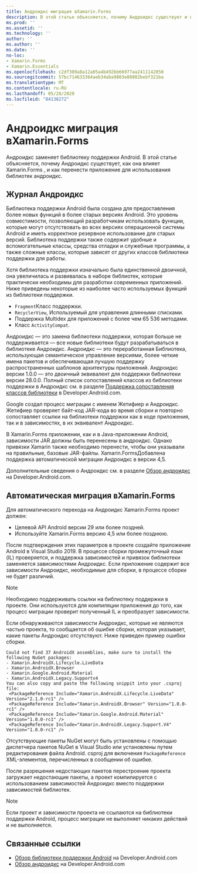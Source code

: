 ```yaml
---
title: Андроидкс миграция вXamarin.Forms
description: В этой статье объясняется, почему Андроидкс существует и как выполнить миграцию в Андроидкс в Xamarin.Forms приложении.
ms.prod: ''
ms.assetid: ''
ms.technology: ''
author: ''
ms.author: ''
ms.date: ''
no-loc:
- Xamarin.Forms
- Xamarin.Essentials
ms.openlocfilehash: c2df309a8a12a05a4b492bb66977aa2411142850
ms.sourcegitcommit: 57bc714633364aeb34aba9803e88802bebf321ba
ms.translationtype: MT
ms.contentlocale: ru-RU
ms.lasthandoff: 05/28/2020
ms.locfileid: "84138272"
---
```

# <a name="androidx-migration-in-xamarinforms"></a>Андроидкс миграция вXamarin.Forms

Андроидкс заменяет библиотеку поддержки Android. В этой статье объясняется, почему Андроидкс существует, как она влияет Xamarin.Forms , и как перенести приложение для использования библиотек андроидкс.

## <a name="history-of-androidx"></a>Журнал Андроидкс

Библиотека поддержки Android была создана для предоставления более новых функций в более старых версиях Android. Это уровень совместимости, позволяющий разработчикам использовать функции, которые могут отсутствовать во всех версиях операционной системы Android и иметь корректное резервное использование для старых версий. Библиотека поддержки также содержит удобные и вспомогательные классы, средства отладки и служебные программы, а также сложные классы, которые зависят от других классов библиотеки поддержки для работы.

Хотя библиотека поддержки изначально была единственной двоичной, она увеличилась и развивалась в наборе библиотек, которые практически необходимы для разработки современных приложений. Ниже приведены некоторые из наиболее часто используемых функций из библиотеки поддержки.

- `Fragment`Класс поддержки.
- `RecyclerView`, Используемый для управления длинными списками.
- Поддержка Multidex для приложений с более чем 65 536 методами.
- Класс `ActivityCompat`.

Андроидкс — это замена библиотеки поддержки, которая больше не поддерживается — все новые библиотеки будут разрабатываться в библиотеке Андроидкс. Андроидкс — это переработанная Библиотека, использующая семантическое управление версиями, более четкие имена пакетов и обеспечивающая лучшую поддержку распространенных шаблонов архитектуры приложений. Андроидкс версии 1.0.0 — это двоичный эквивалент для поддержки библиотеки версии 28.0.0. Полный список сопоставлений классов из библиотеки поддержки в Андроидкс см. в разделе [Поддержка сопоставления классов библиотеки](https://developer.android.com/jetpack/androidx/migrate/class-mappings) в Developer.Android.com.

Google создал процесс миграции с именем Жетифиер и Андроидкс. Жетифиер проверяет байт-код JAR-кода во время сборки и повторно сопоставляет ссылки на библиотеки поддержки как в коде приложения, так и в зависимостях, в их эквивалент Андроидкс.

В Xamarin.Forms приложении, как и в Java-приложении Android, зависимости JAR должны быть перенесены в андроидкс. Однако привязки Xamarin также необходимо перенести, чтобы они указывали на правильные, базовые JAR-файлы. Xamarin.FormsДобавлена поддержка автоматической миграции Андроидкс в версии 4,5.

Дополнительные сведения о Андроидкс см. в разделе [Обзор андроидкс](https://developer.android.com/jetpack/androidx) на Developer.Android.com.

## <a name="automatic-migration-in-xamarinforms"></a>Автоматическая миграция вXamarin.Forms

Для автоматического перехода на Андроидкс Xamarin.Forms проект должен:

- Целевой API Android версии 29 или более поздней.
- Используйте Xamarin.Forms версию 4,5 или более позднюю.

После подтверждения этих параметров в проекте создайте приложение Android в Visual Studio 2019. В процессе сборки промежуточный язык (IL) проверяется, и поддержка зависимостей и привязок библиотеки заменяется зависимостями Андроидкс. Если приложение содержит все зависимости Андроидкс, необходимые для сборки, в процессе сборки не будет различий.

> [!NOTE]
> Необходимо поддерживать ссылки на библиотеку поддержки в проекте. Они используются для компиляции приложения до того, как процесс миграции проверит полученный IL и преобразует зависимости.

Если обнаруживаются зависимости Андроидкс, которые не являются частью проекта, то сообщается об ошибке сборки, которая указывает, какие пакеты Андроидкс отсутствуют. Ниже приведен пример ошибки сборки.

```
Could not find 37 AndroidX assemblies, make sure to install the following NuGet packages:
- Xamarin.AndroidX.Lifecycle.LiveData
- Xamarin.AndroidX.Browser
- Xamarin.Google.Android.Material
- Xamarin.AndroidX.Legacy.Supportv4
You can also copy and paste the following snippit into your .csproj file:
 <PackageReference Include="Xamarin.AndroidX.Lifecycle.LiveData" Version="2.1.0-rc1" />
 <PackageReference Include="Xamarin.AndroidX.Browser" Version="1.0.0-rc1" />
 <PackageReference Include="Xamarin.Google.Android.Material" Version="1.0.0-rc1" />
 <PackageReference Include="Xamarin.AndroidX.Legacy.Support.V4" Version="1.0.0-rc1" />
```

Отсутствующие пакеты NuGet могут быть установлены с помощью диспетчера пакетов NuGet в Visual Studio или установлены путем редактирования файла Android. csproj для включения `PackageReference` XML-элементов, перечисленных в сообщении об ошибке.

После разрешения недостающих пакетов перестроение проекта загружает недостающие пакеты, а проект компилируется с использованием зависимостей Андроидкс вместо поддержки зависимостей библиотек.

> [!NOTE]
> Если проект и зависимости проекта не ссылаются на библиотеки поддержки Android, процесс миграции не выполняет никаких действий и не выполняется.

## <a name="related-links"></a>Связанные ссылки

- [Обзор библиотеки поддержки Android](https://developer.android.com/topic/libraries/support-library/index) на Developer.Android.com
- [Обзор андроидкс](https://developer.android.com/jetpack/androidx) на Developer.Android.com
